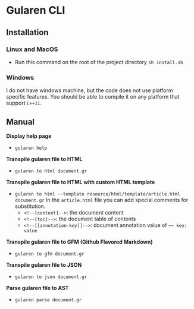 # Gularen CLI

## Installation
### Linux and MacOS
- Run this command on the root of the project directory `sh install.sh`

### Windows
I do not have windows machine, 
but the code does not use platform specific features.
You should be able to compile it on any platform that support `C++11`.

## Manual
**Display help page**
- `gularen help`

**Transpile gularen file to HTML**
- `gularen to html document.gr`

**Transpile gularen file to HTML with custom HTML template**
- `gularen to html --template resource/html/template/article.html document.gr`
  In the `article.html` file you can add special comments for substitution.
  - `<!--[content]-->`: the document content
  - `<!--[toc]-->`: the document table of contents
  - `<!--[[annotation-key]]-->`: document annotation value of `~~ key: value`

**Transpile gularen file to GFM (Github Flavored Markdown)**
- `gularen to gfm document.gr`

**Transpile gularen file to JSON**
- `gularen to json document.gr`

**Parse gularen file to AST**
- `gularen parse document.gr`
